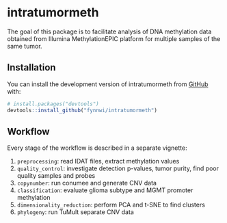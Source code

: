 
<!-- README.md is generated from README.Rmd. Please edit that file -->

# intratumormeth

The goal of this package is to facilitate analysis of DNA methylation
data obtained from Illumina MethylationEPIC platform for multiple
samples of the same tumor.

## Installation

You can install the development version of intratumormeth from
[GitHub](https://github.com/) with:

``` r
# install.packages("devtools")
devtools::install_github("fynnwi/intratumormeth")
```

## Workflow

Every stage of the workflow is described in a separate vignette:

1.  `preprocessing`: read IDAT files, extract methylation values
2.  `quality_control`: investigate detection p-values, tumor purity,
    find poor quality samples and probes
3.  `copynumber`: run conumee and generate CNV data
4.  `classification`: evaluate glioma subtype and MGMT promoter
    methylation
5.  `dimensionality_reduction`: perform PCA and t-SNE to find clusters
6.  `phylogeny`: run TuMult separate CNV data

<!-- ## To be implemented: -->
<!-- Batch correction -->
<!-- - require user input of technical variables -->
<!--   - bisulfite conversion batch -->
<!--   - chip, row, column id -->
<!-- - run PCA and t-SNE and color by potential confounder variables -->
<!-- Probe filtering -->
<!-- - implement option to apply various filters to methylation data: -->
<!--   - sex chromosomes -->
<!-- Dimensionality reduction -->
<!-- - implement tsne function -->
<!-- Probe-wise heterogeneity analysis -->
<!-- - calculate intra-patient standard devation of beta values for each probe -->
<!-- - average these sds across all patients -->
<!-- - find probes that are commonly "methylation-instable"? -->
<!--   - what is their genomic context? distribution across chromosomes, regulatory features etc. -->
<!-- Gene-wise CNV analysis -->
<!-- - calculate intra-tumor mean and standard deviation for each gene (i.e. conumee detail region) -->
<!-- Sample table -->
<!-- | sample_id | patient_id | idat_location                                       | project | ceccarelli_subtype | capper_subtype  | mgmt_stp27 | -->
<!-- |-----------|------------|-----------------------------------------------------|---------|--------------------|-----------------|------------| -->
<!-- | sfb01_1   | sfb01      | ~/data/methylation_data/Pat01.1/202212330261_R07C01 | SFB824  | Classic-like       | RTK1            | M          | -->
<!-- | sfb01_2   | sfb01      | ~/data/methylation_data/Pat01.2/202242420132_R07C01 | SFB824  | PA-like            | GBM Mesenchymal | U          | -->
<!-- | ...       | ...        | ...                                                 | ...     | ...                | ...             | ...        | -->
<!-- Patient table -->
<!-- | patient_id | sex | age | n_samples | beta_mean | beta_sd | ... | -->
<!-- |------------|-----|-----|-----------|-----------|---------|-----| -->
<!-- | sfb01      | m   | 57  | 4         | 0.55      | 0.300   | ... | -->
<!-- | sfb02      | m   | 76  | 3         | 0.53      | 0.222   | ... | -->
<!-- | ...        | ... | ... | ...       | ...       | ...     | ... | -->
<!-- Detail region table -->
<!-- Collect cohort-level information about detail regions: -->
<!-- | detail_region | chr | start    | end      | n_probes | cnv_mean | cnv_sd | beta_mean | beta_sd | surroundings_cnv_mean | ... | -->
<!-- |---------------|-----|----------|----------|----------|----------|--------|-----------|---------|-----------------------|-----| -->
<!-- | PTEN          | 10  | 89621740 | 89725510 | 20       | -0.351   | 0.032  | 0.388     | 0.1     | 0.0234                | ... | -->
<!-- | PDGFRA        | ... | ...      | ...      | ...      | ...      | ...    | ...       | ...     | ...                   | ... | -->
<!-- | CDK2A/B       | ... | ...      | ...      | ...      | ...      | ...    | ...       | ...     | ...                   | ... | -->
<!-- | ...           | ... | ...      | ...      | ...      | ...      | ...    | ...       | ...     | ...                   | ... | -->
<!-- CpG table -->
<!-- Idea: summarize all cohort-level information related to single CpG sites in a table like this: -->
<!-- | probe_id     | mean | sd  | min | max | mean_intratumor_sd | sd_intratumor_mean | sd_intratumor_sd | neighborhood_correlation | -->
<!-- | ------------ | ---- | --- | --- | --- | ------------------ | ------------------ | ---------------- | ---- | -->
<!-- | cg12412432   | 1    |  1  | 0.1 | 0.9 | 0.002              | 0.75               | 0.0013           | ...  | -->
<!-- | cg12412432   | 1    |  1  | 0.1 | 0.9 | 0.002              | 0.75               | 0.0013           | ...  | -->
<!-- | ...          | ...  | ... | ... | ... | ...                | ...                | ...              | ...  | -->
<!-- ## Tumor purity -->
<!-- ### InfiniumPurify -->
<!-- - [paper](https://www.sciencedirect.com/science/article/pii/S2352304218300163) from 2018, 26 citations -->
<!-- - Wenger et al. use this tool -->
<!--   - using 51 adult brain tissue samples from GSE36278 (Sturm 2012, six normal brain samples), GSE40360 (Casaccia 2013, 19 control samples), GSE50798 (Dracheva 2013, postmortem 24 samples) and GSE52556 (Kleinman 2013, 34 control samples) as the normal data set -->
<!-- - normal tissue not necessarily required -->
<!--   - from vignette: "If either the number of tumor samples or number of normal smaples is less than 20, the tumor.type argument should be specified according to CancerTypeAbbr. If the numbers of tumor and normal samples are both more than 20, tumor.type could be null." -->
<!-- ### PAMES -->
<!-- - Purity Assesment from DNA MEthylation Sites -->
<!-- - [publication Benelli et al.](https://academic.oup.com/bioinformatics/article/34/10/1642/4792963?login=true) 2018 -->
<!--   - contains comparison to InfiniumPurify, they find high correlation -->
<!-- - [GitHub repo] (https://github.com/cgplab/PAMES) -->
<!-- - used by Verburg et al.  -->
<!--   - validation of purity estimates by looking at correlation of purity with chr7 amplification and chr10 deletion -->
<!-- - methylation data from normal tissue required! -->
<!-- Workflow: -->
<!-- 1. find CpG sites that are predictive for tumor purity by comparing tumor methylation against control group methylation data - these "informative CpG sites" are cancer type specific -->
<!-- 2. derive tumor purity (ratio of tumor to normal cells) from these informative sites -->
<!-- ## Continuous phylogeny tools -->
<!-- ### [BEAST](https://beast.community/index.html) -->
<!-- - there is also a [book from the author](https://www.amazon.com/dp/1107019656/) -->
<!-- - there exists [BEAST 2](http://www.beast2.org/) -->
<!--   - University of Auckland -->
<!-- ### [RevBayes](https://revbayes.github.io/) -->
<!-- - [publication](https://academic.oup.com/sysbio/article/65/4/726/1753608) with 360 citations -->
<!-- - developed by Sebastian Höhna (LMU Paleontology) -->
<!-- ### [Mesquite](http://www.mesquiteproject.org/) -->
<!-- - "modular system for evolutionary analysis" -->
<!-- - updated Aug 2021 -->
<!-- - support for continuous characters -->
<!-- ### [BayesPhylogenies](http://www.evolution.rdg.ac.uk/BayesPhy.html) -->
<!-- - University of Reading, UK -->
<!-- - from 2004 -->
<!-- ## Neuro-Oncology feedback -->
<!-- ### Reviewer 1 -->
<!-- - Ceccarelli classifier only discrete bins -->
<!-- - ~~correction for tumor purity~~ -->
<!-- - conclusions on copy number variations of individual genes are over interpreted -->
<!--   - many genes are on same chromosome -> LOH -->
<!-- - which CpGs make up most of the differences between biopsies?  -->
<!--   - Friedman test -->
<!-- - samples snap frozen or FFPE or mixed? -->
<!-- - evolutionary trajectories for all samples in supplementary information -->
<!-- ### Reviewer 2 -->
<!-- - clinical implications on heterogeneity? -->
<!-- - ~~tumor purity assessment based on methylation profiles~~ -->
<!-- - insufficient figure legends -->
<!-- - data availability missing -->
<!-- ### Reviewer 3 -->
<!-- - methylation heterogeneity missing -->
<!-- - ~~tumor purity~~ -->
<!--   - purity distribution as assessed by pathologist -->
<!-- - probe filtering (SNPs, sex chr etc.) -->
<!-- - settings for CNV analysis -->
<!-- - better description of TuMult -->
<!-- - classification probability scores -->
<!-- - percentage class-mes, mes-pa-like -->
<!-- - clustering:  -->
<!--   - color by Ceccarelli classification -->
<!--   - description of how patients clustered in relation to each other -->
<!-- - drop IDH-mut and use 914 CpGs described by Ceccarelli et al. to visualize samples and patients -->
<!-- - ~~tumor purity vs MGMT heterogeneity~~ -->
<!-- - compare MGMT heterogeneous and subtype heterogeneous patients -->
<!-- - Fig 4A y-axis label -->
<!-- - neutral vs. gain/loss heterogeneity clinically more interesting than medium vs. high gain/loss -->
<!-- - percentages how many samples (and patients) had specific CNV event -->
<!-- - phylogenetic distances between samples -->
<!-- - methylation vs. CNV heterogeneity -->
<!--   - do subtypes have their own branches in phylogeny? -->
<!-- - phylotrees of other patients in supplementary materials -->
<!-- - figure legends too brief -->
<!-- - compare CNV event frequencies with literature (Sottoriva, Taylor) -->
